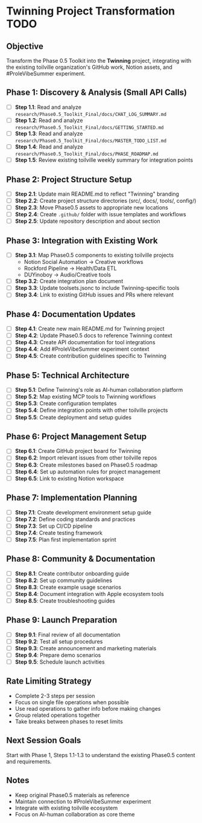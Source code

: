 # Twinning Project Transformation TODO

## Objective
Transform the Phase 0.5 Toolkit into the **Twinning** project, integrating with the existing toilville organization's GitHub work, Notion assets, and #ProleVibeSummer experiment.

## Phase 1: Discovery & Analysis (Small API Calls)
- [ ] **Step 1.1**: Read and analyze `research/Phase0.5_Toolkit_Final/docs/CHAT_LOG_SUMMARY.md`
- [ ] **Step 1.2**: Read and analyze `research/Phase0.5_Toolkit_Final/docs/GETTING_STARTED.md`
- [ ] **Step 1.3**: Read and analyze `research/Phase0.5_Toolkit_Final/docs/MASTER_TODO_LIST.md`
- [ ] **Step 1.4**: Read and analyze `research/Phase0.5_Toolkit_Final/docs/PHASE_ROADMAP.md`
- [ ] **Step 1.5**: Review existing toilville weekly summary for integration points

## Phase 2: Project Structure Setup
- [ ] **Step 2.1**: Update main README.md to reflect "Twinning" branding
- [ ] **Step 2.2**: Create project structure directories (src/, docs/, tools/, config/)
- [ ] **Step 2.3**: Move Phase0.5 assets to appropriate new locations
- [ ] **Step 2.4**: Create `.github/` folder with issue templates and workflows
- [ ] **Step 2.5**: Update repository description and about section

## Phase 3: Integration with Existing Work
- [ ] **Step 3.1**: Map Phase0.5 components to existing toilville projects
  - Notion Social Automation → Creative workflows
  - Rockford Pipeline → Health/Data ETL
  - DUYinoboy → Audio/Creative tools
- [ ] **Step 3.2**: Create integration plan document
- [ ] **Step 3.3**: Update toolsets.jsonc to include Twinning-specific tools
- [ ] **Step 3.4**: Link to existing GitHub issues and PRs where relevant

## Phase 4: Documentation Updates
- [ ] **Step 4.1**: Create new main README.md for Twinning project
- [ ] **Step 4.2**: Update Phase0.5 docs to reference Twinning context
- [ ] **Step 4.3**: Create API documentation for tool integrations
- [ ] **Step 4.4**: Add #ProleVibeSummer experiment context
- [ ] **Step 4.5**: Create contribution guidelines specific to Twinning

## Phase 5: Technical Architecture
- [ ] **Step 5.1**: Define Twinning's role as AI-human collaboration platform
- [ ] **Step 5.2**: Map existing MCP tools to Twinning workflows
- [ ] **Step 5.3**: Create configuration templates
- [ ] **Step 5.4**: Define integration points with other toilville projects
- [ ] **Step 5.5**: Create deployment and setup guides

## Phase 6: Project Management Setup
- [ ] **Step 6.1**: Create GitHub project board for Twinning
- [ ] **Step 6.2**: Import relevant issues from other toilville repos
- [ ] **Step 6.3**: Create milestones based on Phase0.5 roadmap
- [ ] **Step 6.4**: Set up automation rules for project management
- [ ] **Step 6.5**: Link to existing Notion workspace

## Phase 7: Implementation Planning
- [ ] **Step 7.1**: Create development environment setup guide
- [ ] **Step 7.2**: Define coding standards and practices
- [ ] **Step 7.3**: Set up CI/CD pipeline
- [ ] **Step 7.4**: Create testing framework
- [ ] **Step 7.5**: Plan first implementation sprint

## Phase 8: Community & Documentation
- [ ] **Step 8.1**: Create contributor onboarding guide
- [ ] **Step 8.2**: Set up community guidelines
- [ ] **Step 8.3**: Create example usage scenarios
- [ ] **Step 8.4**: Document integration with Apple ecosystem tools
- [ ] **Step 8.5**: Create troubleshooting guides

## Phase 9: Launch Preparation
- [ ] **Step 9.1**: Final review of all documentation
- [ ] **Step 9.2**: Test all setup procedures
- [ ] **Step 9.3**: Create announcement and marketing materials
- [ ] **Step 9.4**: Prepare demo scenarios
- [ ] **Step 9.5**: Schedule launch activities

## Rate Limiting Strategy
- Complete 2-3 steps per session
- Focus on single file operations when possible
- Use read operations to gather info before making changes
- Group related operations together
- Take breaks between phases to reset limits

## Next Session Goals
Start with Phase 1, Steps 1.1-1.3 to understand the existing Phase0.5 content and requirements.

## Notes
- Keep original Phase0.5 materials as reference
- Maintain connection to #ProleVibeSummer experiment
- Integrate with existing toilville ecosystem
- Focus on AI-human collaboration as core theme